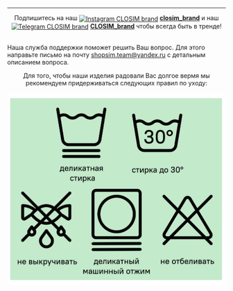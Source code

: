 ****

<p align="center">Подпишитесь на наш <a href="https://www.instagram.com/closim_brand/"> <img align="center" alt="Instagram CLOSIM brand" width="20px" src="https://upload.wikimedia.org/wikipedia/commons/thumb/e/e7/Instagram_logo_2016.svg/100px-Instagram_logo_2016.svg.png" /></a>
  <a href="https://www.instagram.com/closim_brand/"><b>closim_brand</b></a>
  и наш <a href="https://t.me/CLOSIM_brand/"> <img align="center" alt="Telegram CLOSIM brand" width="20px" src="https://tdesktop.com/img/iconround128.png" /></a> <a href="https://t.me/CLOSIM_brand/"><b>CLOSIM_brand</b></a>
  чтобы всегда быть в тренде! 
<br/>
<br/>

Наша служба поддержки поможет решить Ваш вопрос. Для этого направьте письмо на почту <a href="mailto:shopsim.team@yandex.ru">shopsim.team@yandex.ru</a> с детальным описанием вопроса.
</p>

<p align="center">
  Для того, чтобы наши изделия радовали Вас долгое вермя мы рекомендуем придерживаться следующих правил по уходу:
</p>


<div align="center" width="70%" height="70%">
  <img src="care.png">
</div>
